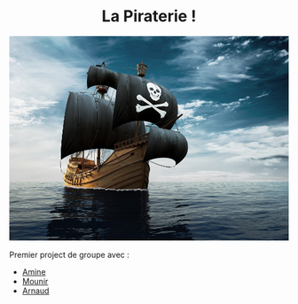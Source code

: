 <h1 align="center">La Piraterie !</h1>

![La Piraterie !](./docs/piraterie.jpg)

Premier project de groupe avec :

- [Amine](https://github.com/amineshwarz)
- [Mounir](https://github.com/cmouns)
- [Arnaud](https://github.com/Arnauw)
